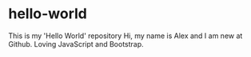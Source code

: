 # hello-world
This is my 'Hello World' repository
Hi, my name is Alex and I am new at Github.
Loving JavaScript and Bootstrap.
